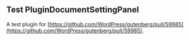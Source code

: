 ## Test PluginDocumentSettingPanel

A test plugin for [https://github.com/WordPress/gutenberg/pull/59985](https://github.com/WordPress/gutenberg/pull/59985).
